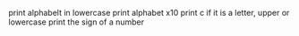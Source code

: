 print alphabelt in lowercase
print alphabet x10
print c if it is a letter, upper or lowercase
print the sign of a number

